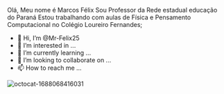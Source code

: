 Olá, Meu nome é Marcos Félix
Sou Professor da Rede estadual educação do Paraná
Estou trabalhando com aulas de Física e Pensamento Computacional no Colégio Loureiro Fernandes;



- 👋 Hi, I’m @Mr-Felix25
- 👀 I’m interested in ...
- 🌱 I’m currently learning ...
- 💞️ I’m looking to collaborate on ...
- 📫 How to reach me ...

<!---
Mr-Felix25/Mr-Felix25 is a ✨ special ✨ repository because its `README.md` (this file) appears on your GitHub profile.
You can click the Preview link to take a look at your changes.
--->
![octocat-1688068416031](https://github.com/Mr-Felix25/Mr-Felix25/assets/136932259/504ff404-a614-4c01-999a-839889944bb7)
